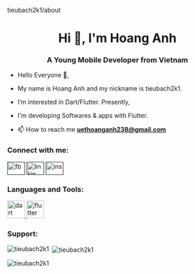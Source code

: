 tieubach2k1/about

<!--
**tieubach2k1/tieubach2k1** is a ✨ _special_ ✨ repository because its `README.md` (this file) appears on your GitHub profile.

Here are some ideas to get you started:

- 🔭 I’m currently working on ...
- 🌱 I’m currently learning ...
- 👯 I’m looking to collaborate on ...
- 🤔 I’m looking for help with ...
- 💬 Ask me about ...
- 📫 How to reach me: ...
- 😄 Pronouns: ...
- ⚡ Fun fact: ...
-->
<h1 align="center">Hi 👋, I'm Hoang Anh</h1>
<h3 align="center">A Young Mobile Developer from Vietnam</h3>


- Hello Everyone 👋,
-  My name is Hoang Anh and my nickname is tieubach2k1.
-  I’m interested in Dart/Flutter. Presently,
-  I'm developing Softwares & apps with Flutter.

- 📫 How to reach me **uethoanganh238@gmail.com**

<h3 align="left">Connect with me:</h3>
<p align="left">
<a href="" target="blank"><img align="center" src="https://raw.githubusercontent.com/rahuldkjain/github-profile-readme-generator/master/src/images/icons/Social/facebook.svg" alt="fb" height="30" width="40" /></a>
<a href="" target="blank"><img align="center" src="https://raw.githubusercontent.com/rahuldkjain/github-profile-readme-generator/master/src/images/icons/Social/linked-in-alt.svg" alt="linkin" height="30" width="40" /></a>
<a href="" target="blank"><img align="center" src="https://raw.githubusercontent.com/rahuldkjain/github-profile-readme-generator/master/src/images/icons/Social/instagram.svg" alt="ins" height="30" width="40" /></a>
</p>

<h3 align="left">Languages and Tools:</h3>
<p align="left"> <a href="https://dart.dev" target="_blank" rel="noreferrer"> <img src="https://www.vectorlogo.zone/logos/dartlang/dartlang-icon.svg" alt="dart" width="40" height="40"/> </a> <a href="https://flutter.dev" target="_blank" rel="noreferrer"> <img src="https://www.vectorlogo.zone/logos/flutterio/flutterio-icon.svg" alt="flutter" width="40" height="40"/> </a> </p>

<h3 align="left">Support:</h3>

<p><img align="left" src="https://github-readme-stats.vercel.app/api/top-langs?username=tieubach2k1&show_icons=true&locale=en&layout=compact" alt="tieubach2k1" /></p>

<p>&nbsp;<img align="center" src="https://github-readme-stats.vercel.app/api?username=tieubach2k1&show_icons=true&locale=en" alt="tieubach2k1" /></p>

<p><img align="center" src="https://github-readme-streak-stats.herokuapp.com/?user=tieubach2k1&" alt="tieubach2k1" /></p>
